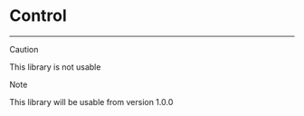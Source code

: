 # Control

***

> [!CAUTION]
> This library is not usable

> [!NOTE]
> This library will be usable from version 1.0.0
